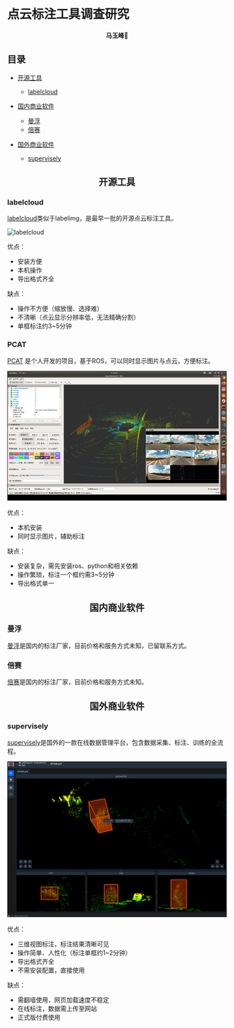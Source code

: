 # 点云标注工具调查研究
#### <p align = "center">马玉峰📜</p>

## 目录

- [开源工具](#div-aligncenter开源工具div)
    - [labelcloud](#div-alignleft-labelcloud-div)
- [国内商业软件](#div-aligncenter-国内商业软件-div)
    - [曼浮](#曼浮)
    - [倍赛](#倍赛)

- [国外商业软件](#div-aligncenter国外商业软件div)
    - [supervisely](#supervisely)
## <div align='center'> 开源工具 </div>

### <div align='left'> labelcloud </div>

[labelcloud](https://github.com/ch-sa/labelCloud.git)类似于labelimg，是最早一批的开源点云标注工具。

![labelcloud](../images/labelcloud01.gif)

优点：

- 安装方便
- 本机操作
- 导出格式齐全

缺点：

- 操作不方便（缩放慢、选择难）
- 不清晰（点云显示分辨率低，无法精确分割）
- 单框标注约3~5分钟
### PCAT

[PCAT](https://github.com/Qjizhi/point_cloud_ros_annotation_tool) 是个人开发的项目，基于ROS，可以同时显示图片与点云，方便标注。

![pcat](../images/pcat01.png)

优点：

- 本机安装
- 同时显示图片，辅助标注

缺点：

- 安装复杂，需先安装ros、python和相关依赖
- 操作繁琐，标注一个框约需3~5分钟
- 导出格式单一


## <div align='center'> 国内商业软件 </div>

### 曼浮

[曼浮](mindflow.com.cn/)是国内的标注厂家，目前价格和服务方式未知，已留联系方式。

### 倍赛

[倍赛](https://www.basicfinder.com/tools)是国内的标注厂家，目前价格和服务方式未知。


## <div align='center'>国外商业软件</div>

### supervisely

[supervisely](https://supervisely.com/)是国外的一款在线数据管理平台，包含数据采集、标注、训练的全流程。

![supervisely](../images/supervisely.png)

优点：
- 三维视图标注，标注结果清晰可见
- 操作简单、人性化（标注单框约1~2分钟）
- 导出格式齐全
- 不需安装配置，直接使用

缺点：
- 需翻墙使用，网页加载速度不稳定
- 在线标注，数据需上传至网站
- 正式版付费使用
